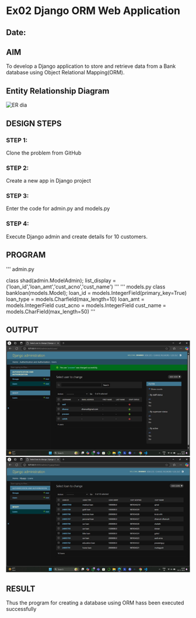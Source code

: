 # Ex02 Django ORM Web Application
## Date: 

## AIM
To develop a Django application to store and retrieve data from a Bank database using Object Relational Mapping(ORM).

## Entity Relationship Diagram

![ER dia](https://github.com/user-attachments/assets/b560c6ed-f6ba-464e-88d8-40918ea156f6)


## DESIGN STEPS

### STEP 1:
Clone the problem from GitHub

### STEP 2:
Create a new app in Django project

### STEP 3:
Enter the code for admin.py and models.py

### STEP 4:
Execute Django admin and create details for 10 customers.

## PROGRAM
'''
admin.py

class shad(admin.ModelAdmin);
        list_display = ('loan_id','loan_amt','cust_acno','cust_name')
'''
'''
models.py
class bankloan(models.Model);
    loan_id = models.IntegerField(primary_key=True)
    loan_type = models.Charfield(max_length=10)
    loan_amt = models.IntegerField
    cust_acno = models.IntegerField
    cust_name = models.CharField(max_length=50)
'''



## OUTPUT
![alt text](loopie1.jpg)
![alt text](loopie2.jpg)


## RESULT
Thus the program for creating a database using ORM hass been executed successfully

